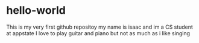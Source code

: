 # hello-world
This is my very first github repositoy
my name is isaac and im a CS student at appstate
I love to play guitar and piano but not as much as i like singing

